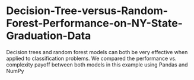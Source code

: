 # Decision-Tree-versus-Random-Forest-Performance-on-NY-State-Graduation-Data
Decision trees and random forest models can both be very effective when applied to classification problems. We compared the performance vs. complexity payoff between both models in this example using Pandas and NumPy
